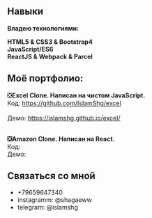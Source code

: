### 

<!--
**IslamShg/IslamShg** is a ✨ _special_ ✨ repository because its `README.md` (this file) appears on your GitHub profi
-->

<h2> Навыки </h2>
<p><b>Владею технологиями:</b></p>
<b>HTML5 & CSS3 & Bootstrap4</b>
<br><b>JavaScript/ES6</b>
<br><b>ReactJS & Webpack & Parcel</b>

<h2>Моё портфолио:</h2>  

❎<b>Excel Clone. Написан на чистом JavaScript. </b> 
<br>Код: https://github.com/IslamShg/excel										
<br>Демо: https://islamshg.github.io/excel/

<br><b>❎Amazon Clone. Написан на React.</b>
<br>Код:
<br>Демо:


<h2>Связаться со мной</h2>
<ul>
  <li>+79659647340</li>
  <li>instagramm: @shagaeww</li>
  <li>telegram: @islamshg</li>
</ul>
